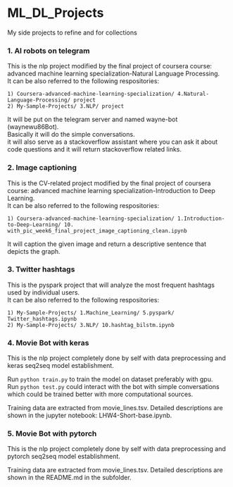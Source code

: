 # ML_DL_Projects
My side projects to refine and for collections

### 1. AI robots on telegram
This is the nlp project modified by the final project of coursera course: advanced machine learning specialization-Natural Language Processing.  
It can be also referred to the following respositories: <br>
```
1) Coursera-advanced-machine-learning-specialization/ 4.Natural-Language-Processing/ project
2) My-Sample-Projects/ 3.NLP/ project
```

It will be put on the telegram server and named wayne-bot (waynewu86Bot). <br>
Basically it will do the simple conversations. <br> 
it will also serve as a stackoverflow assistant where you can ask it about code questions and it will return stackoverflow related links.

### 2. Image captioning
This is the CV-related project modified by the final project of coursera course: advanced machine learning specialization-Introduction to Deep Learning.   
It can be also referred to the following respositories: <br>
```
1) Coursera-advanced-machine-learning-specialization/ 1.Introduction-to-Deep-Learning/ 10. with_pic_week6_final_project_image_captioning_clean.ipynb
```

It will caption the given image and return a descriptive sentence that depicts the graph.  


### 3. Twitter hashtags
This is the pyspark project that will analyze the most frequent hashtags used by individual users.   
It can be also referred to the following respositories: <br>
```
1) My-Sample-Projects/ 1.Machine_Learning/ 5.pyspark/ Twitter_hashtags.ipynb
2) My-Sample-Projects/ 3.NLP/ 10.hashtag_bilstm.ipynb
```

### 4. Movie Bot with keras
This is the nlp project completely done by self with data preprocessing and keras seq2seq model establishment. <br>

Run `python train.py` to train the model on dataset preferably with gpu. <br>
Run `python test.py` could interact with the bot with simple conversations which could be trained better with more computational sources. <br>

Training data are extracted from movie_lines.tsv. Detailed descriptions are shown in the jupyter notebook: LHW4-Short-base.ipynb.

### 5. Movie Bot with pytorch
This is the nlp project completely done by self with data preprocessing and pytorch seq2seq model establishment. <br>

Training data are extracted from movie_lines.tsv. Detailed descriptions are shown in the README.md in the subfolder.

